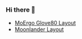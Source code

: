 ### Hi there 👋

- [MoErgo Glove80 Layout](https://my.glove80.com/#/layout/user/2a202e73-83cb-4933-8fed-440979a4a037)
- [Moonlander Layout](https://configure.zsa.io/moonlander/layouts/j9VnJ/latest/0)


<!--
**hobord/hobord** is a ✨ _special_ ✨ repository because its `README.md` (this file) appears on your GitHub profile.

Here are some ideas to get you started:

- 🔭 I’m currently working on ...
- 🌱 I’m currently learning ...
- 👯 I’m looking to collaborate on ...
- 🤔 I’m looking for help with ...
- 💬 Ask me about ...
- 📫 How to reach me: ...
- 😄 Pronouns: ...
- ⚡ Fun fact: ...
-->
